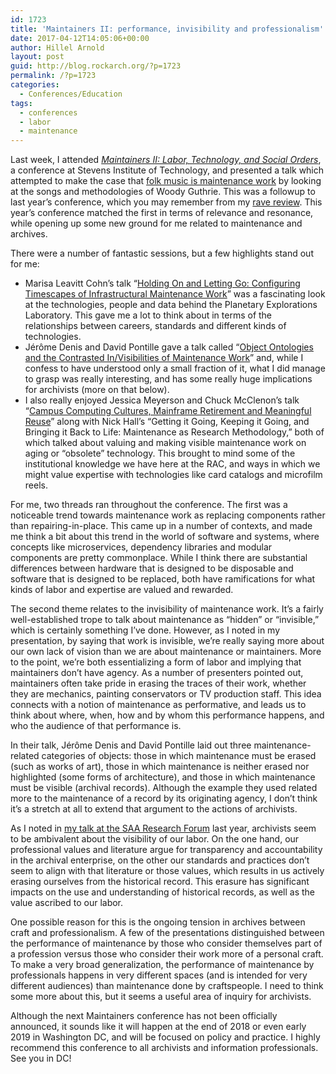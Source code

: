 ```yaml
---
id: 1723
title: 'Maintainers II: performance, invisibility and professionalism'
date: 2017-04-12T14:05:06+00:00
author: Hillel Arnold
layout: post
guid: http://blog.rockarch.org/?p=1723
permalink: /?p=1723
categories:
  - Conferences/Education
tags:
  - conferences
  - labor
  - maintenance
---
```

Last week, I attended [_Maintainers II: Labor, Technology, and Social Orders_](http://themaintainers.org/maintainers-ii-program/), a conference at Stevens Institute of Technology, and presented a talk which attempted to make the case that [folk music is maintenance work](http://hillelarnold.com/blog/2017/04/whats-wrong-and-how-to-fix-it/) by looking at the songs and methodologies of Woody Guthrie. This was a followup to last year’s conference, which you may remember from my [rave review](http://blog.rockarch.org/?p=1498). This year’s conference matched the first in terms of relevance and resonance, while opening up some new ground for me related to maintenance and archives.<!--more-->

There were a number of fantastic sessions, but a few highlights stand out for me:

  * Marisa Leavitt Cohn’s talk “[Holding On and Letting Go: Configuring Timescapes of Infrastructural Maintenance Work](http://themaintainers.org/s/272-cohn-lifetime-issues-temporal-relations-of-design-and-maintenance.pdf)” was a fascinating look at the technologies, people and data behind the Planetary Explorations Laboratory. This gave me a lot to think about in terms of the relationships between careers, standards and different kinds of technologies.
  * Jérôme Denis and David Pontille gave a talk called “[Object Ontologies and the Contrasted In/Visibilities of Maintenance Work](http://themaintainers.org/s/DenisPontille-Object-Ontologies-Maintenance-Work.pdf)” and, while I confess to have understood only a small fraction of it, what I did manage to grasp was really interesting, and has some really huge implications for archivists (more on that below).
  * I also really enjoyed Jessica Meyerson and Chuck McClenon’s talk “[Campus Computing Cultures, Mainframe Retirement and Meaningful Reuse](http://themaintainers.org/s/maintainers_mcclenon_meyerson.docx)” along with Nick Hall’s “Getting it Going, Keeping it Going, and Bringing it Back to Life: Maintenance as Research Methodology,” both of which talked about valuing and making visible maintenance work on aging or “obsolete” technology. This brought to mind some of the institutional knowledge we have here at the RAC, and ways in which we might value expertise with technologies like card catalogs and microfilm reels.

For me, two threads ran throughout the conference. The first was a noticeable trend towards maintenance work as replacing components rather than repairing-in-place. This came up in a number of contexts, and made me think a bit about this trend in the world of software and systems, where concepts like microservices, dependency libraries and modular components are pretty commonplace. While I think there are substantial differences between hardware that is designed to be disposable and software that is designed to be replaced, both have ramifications for what kinds of labor and expertise are valued and rewarded.

The second theme relates to the invisibility of maintenance work. It’s a fairly well-established trope to talk about maintenance as “hidden” or “invisible,” which is certainly something I’ve done. However, as I noted in my presentation, by saying that work is invisible, we’re really saying more about our own lack of vision than we are about maintenance or maintainers. More to the point, we’re both essentializing a form of labor and implying that maintainers don’t have agency. As a number of presenters pointed out, maintainers often take pride in erasing the traces of their work, whether they are mechanics, painting conservators or TV production staff. This idea connects with a notion of maintenance as performative, and leads us to think about where, when, how and by whom this performance happens, and who the audience of that performance is.

In their talk, Jérôme Denis and David Pontille laid out three maintenance-related categories of objects: those in which maintenance must be erased (such as works of art), those in which maintenance is neither erased nor highlighted (some forms of architecture), and those in which maintenance must be visible (archival records). Although the example they used related more to the maintenance of a record by its originating agency, I don’t think it’s a stretch at all to extend that argument to the actions of archivists.

As I noted in [my talk at the SAA Research Forum](http://hillelarnold.com/blog/2016/08/critical-work/) last year, archivists seem to be ambivalent about the visibility of our labor. On the one hand, our professional values and literature argue for transparency and accountability in the archival enterprise, on the other our standards and practices don’t seem to align with that literature or those values, which results in us actively erasing ourselves from the historical record. This erasure has significant impacts on the use and understanding of historical records, as well as the value ascribed to our labor.

One possible reason for this is the ongoing tension in archives between craft and professionalism. A few of the presentations distinguished between the performance of maintenance by those who consider themselves part of a profession versus those who consider their work more of a personal craft. To make a very broad generalization, the performance of maintenance by professionals happens in very different spaces (and is intended for very different audiences) than maintenance done by craftspeople. I need to think some more about this, but it seems a useful area of inquiry for archivists.

Although the next Maintainers conference has not been officially announced, it sounds like it will happen at the end of 2018 or even early 2019 in Washington DC, and will be focused on policy and practice. I highly recommend this conference to all archivists and information professionals. See you in DC!